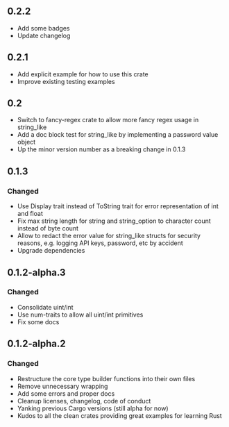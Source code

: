 ## 0.2.2
- Add some badges
- Update changelog

## 0.2.1
- Add explicit example for how to use this crate
- Improve existing testing examples

## 0.2
- Switch to fancy-regex crate to allow more fancy regex usage in string_like
- Add a doc block test for string_like by implementing a password value object
- Up the minor version number as a breaking change in 0.1.3

## 0.1.3

### Changed
- Use Display trait instead of ToString trait for error representation of int and float
- Fix max string length for string and string_option to character count instead of byte count
- Allow to redact the error value for string_like structs for security reasons, e.g. logging API keys, password, etc by accident
- Upgrade dependencies

## 0.1.2-alpha.3

### Changed
- Consolidate uint/int
- Use num-traits to allow all uint/int primitives
- Fix some docs 

## 0.1.2-alpha.2

### Changed
- Restructure the core type builder functions into their own files
- Remove unnecessary wrapping
- Add some errors and proper docs
- Cleanup licenses, changelog, code of conduct
- Yanking previous Cargo versions (still alpha for now)
- Kudos to all the clean crates providing great examples for learning Rust 
